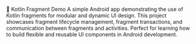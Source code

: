 🔹 Kotlin Fragment Demo
A simple Android app demonstrating the use of Kotlin fragments for modular and dynamic UI design. This project showcases fragment lifecycle management, fragment transactions, and communication between fragments and activities. Perfect for learning how to build flexible and reusable UI components in Android development.
